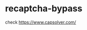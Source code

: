 # recaptcha-bypass
check https://www.capsolver.com/ 



















                                                                   